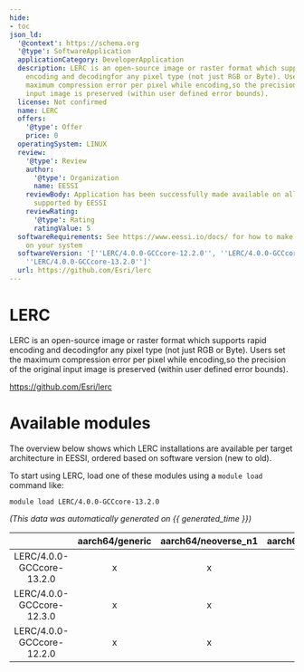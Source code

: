 ```yaml
---
hide:
- toc
json_ld:
  '@context': https://schema.org
  '@type': SoftwareApplication
  applicationCategory: DeveloperApplication
  description: LERC is an open-source image or raster format which supports rapid
    encoding and decodingfor any pixel type (not just RGB or Byte). Users set the
    maximum compression error per pixel while encoding,so the precision of the original
    input image is preserved (within user defined error bounds).
  license: Not confirmed
  name: LERC
  offers:
    '@type': Offer
    price: 0
  operatingSystem: LINUX
  review:
    '@type': Review
    author:
      '@type': Organization
      name: EESSI
    reviewBody: Application has been successfully made available on all architectures
      supported by EESSI
    reviewRating:
      '@type': Rating
      ratingValue: 5
  softwareRequirements: See https://www.eessi.io/docs/ for how to make EESSI available
    on your system
  softwareVersion: '[''LERC/4.0.0-GCCcore-12.2.0'', ''LERC/4.0.0-GCCcore-12.3.0'',
    ''LERC/4.0.0-GCCcore-13.2.0'']'
  url: https://github.com/Esri/lerc
---
```


LERC
====


LERC is an open-source image or raster format which supports rapid encoding and decodingfor any pixel type (not just RGB or Byte). Users set the maximum compression error per pixel while encoding,so the precision of the original input image is preserved (within user defined error bounds).

https://github.com/Esri/lerc
# Available modules


The overview below shows which LERC installations are available per target architecture in EESSI, ordered based on software version (new to old).

To start using LERC, load one of these modules using a `module load` command like:

```shell
module load LERC/4.0.0-GCCcore-13.2.0
```

*(This data was automatically generated on {{ generated_time }})*  

| |aarch64/generic|aarch64/neoverse_n1|aarch64/neoverse_v1|aarch64/nvidia|x86_64/generic|x86_64/amd/zen2|x86_64/amd/zen3|x86_64/amd/zen4|x86_64/intel/haswell|x86_64/intel/sapphirerapids|x86_64/intel/skylake_avx512|
| :---: | :---: | :---: | :---: | :---: | :---: | :---: | :---: | :---: | :---: | :---: | :---: |
|LERC/4.0.0-GCCcore-13.2.0|x|x|x|-|x|x|x|x|x|x|x|
|LERC/4.0.0-GCCcore-12.3.0|x|x|x|-|x|x|x|x|x|x|x|
|LERC/4.0.0-GCCcore-12.2.0|x|x|x|-|x|x|x|x|x|x|x|
